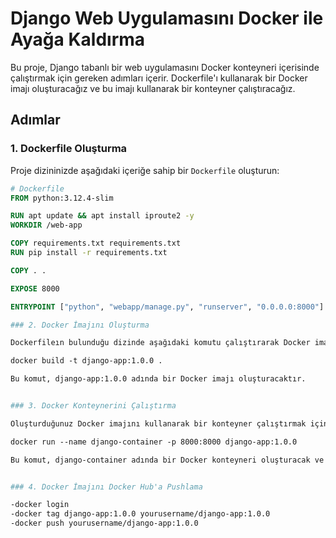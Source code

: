# Django Web Uygulamasını Docker ile Ayağa Kaldırma

Bu proje, Django tabanlı bir web uygulamasını Docker konteyneri içerisinde çalıştırmak için gereken adımları içerir. Dockerfile'ı kullanarak bir Docker imajı oluşturacağız ve bu imajı kullanarak bir konteyner çalıştıracağız.

## Adımlar

### 1. Dockerfile Oluşturma

Proje dizininizde aşağıdaki içeriğe sahip bir `Dockerfile` oluşturun:

```dockerfile
# Dockerfile
FROM python:3.12.4-slim

RUN apt update && apt install iproute2 -y
WORKDIR /web-app

COPY requirements.txt requirements.txt
RUN pip install -r requirements.txt

COPY . .

EXPOSE 8000

ENTRYPOINT ["python", "webapp/manage.py", "runserver", "0.0.0.0:8000"]

### 2. Docker İmajını Oluşturma

Dockerfileın bulunduğu dizinde aşağıdaki komutu çalıştırarak Docker imajını oluşturun:

docker build -t django-app:1.0.0 .

Bu komut, django-app:1.0.0 adında bir Docker imajı oluşturacaktır.


### 3. Docker Konteynerini Çalıştırma

Oluşturduğunuz Docker imajını kullanarak bir konteyner çalıştırmak için aşağıdaki komutu kullanın:

docker run --name django-container -p 8000:8000 django-app:1.0.0

Bu komut, django-container adında bir Docker konteyneri oluşturacak ve 8000 portunu yerel makinenizde kullanılabilir hale getirecektir.


### 4. Docker İmajını Docker Hub'a Pushlama

-docker login
-docker tag django-app:1.0.0 yourusername/django-app:1.0.0
-docker push yourusername/django-app:1.0.0

